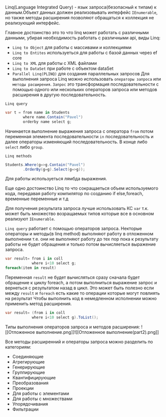 Linq(Language Integrated Query) - язык запроса(безопасный к типам) к данным.Объект данных должен реализовывать интерфейс `IEnumerable`, но также методы расширения позволяют обращаться к коллекция не реализующий интерфейс.

Главное достоинство это то что linq может работать с различными данными, убирая необходимость работать с различными api, виды Linq:
- `Linq to Object` для работы с массивами и коллекциями
- `Linq to Entites` используеться для работы с базой данных через ef core
- `Linq to XML` для работы с XML файлами
- `Linq to DataSet` при работе с объектом dataSet
- `Parallel Linq(PLINQ)` для создания параллельных запросов
Для выполнения запроса Linq можно использовать `операторы запроса` или `методы расширения`.
`Запрос` это трансформация последовательности с помощью одного или нескольких операторов запроса или методов расширения в другую последовательность.

`Linq query`
```C#
var t = from name in Students
		where name.Contain("Pavel")
		orderby name select g;
```
Начинается выполнение выражения запроса с оператора `from` потом переменная элемента последовательности `in` последовательность и далее операторы изменяющий последовательность. В конце либо `select` либо `group`.

`Linq methods`
```C#
Students.Where(g=>g.Contain("Pavel")
		.OrderBy(g=g).Select(g=>g));
```
Для работы используеться лямбда выражения.

Еще одно достоинство Linq то что сокращаеться объем используемого кода, передавая работу компилятор по созданию if else,foreach, временные переменные и т.д

Для получения результата запроса лучше использовать КС `var` т.к. может быть множество возращаемых типов которые все в основном реализуют `IEnumerable`.

`Linq query` работает с помощью операторов запроса. Некторые операторы и методы(в linq method) выполняют работу в отложенном выполнении т.е. они не выполняют работу до тех пор пока к результату работы не будет обращения и только потом вычисляеться выражение запроса.
```C#
var result= from i in coll 
			where i<10 select g;
foreach(item in result)
```
Переменная `result` не будет вычисляться сразу сначала будет обращение к циклу foreach, а потом выполниться выражение запрос и вернеться с результатом назад в цикл. Это может быть полезно если между `result` и `foreach` есть какие то операции которые могут повлиять на результат
Чтобы выполнить код в немедленном исполнении
можно применить метод расширения.
```C#
var result= (from i in coll 
			where i<10 select g).ToList();
```
Типы выполнения операторов запроса и методов расширения:
![[Отложенное выполнение.png]]![[Отложенное выполнение(part2).png]]

Все методы расширенний и операторы запроса можно разделить по категориям:
- Соединяющие
- Агрегирующие
- Генерирующие
- Группирующие
- Квантифицирующие
- Преобразования
- Проекции
- Для работы с элементами
- Для работы с множествами
- Упорядочивания
- Фильтрации



